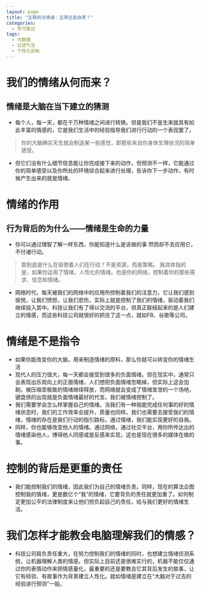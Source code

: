 ```yaml
---
layout: page
title: "互联网与情绪：互黑还是自黑？"
categories:
  - 学习笔记
tags:
  - 大数据
  - 过滤气泡
  - 个性化定制
---
```


# 我们的情绪从何而来？
## 情绪是大脑在当下建立的猜测

- 每个人，每一天，都在千万种情绪之间进行转换。但是我们不是生来就具有如此丰富的情感的，它是我们生活中的经验指导我们进行行动的一个表现罢了。

> 你的大脑确实天生就会制造某一些感觉，即那些来自你身体生理状况的简单感受。

- 但它们没有什么细节信息能让你完成接下来的动作，但预测不一样，它能通过你的简单感受以及你所处的环境综合起来进行处理，告诉你下一步动作，有时候产生出来的就是情绪。

# 情绪的作用

## 行为背后的为什么——情绪是生命的力量
- 你可以通过理智了解一样东西，你能知道什么是该做的事 然而却不去应用它，不付诸行动。 

> 那到底是什么在驱使着人们在行动？不是资源，而是策略。 我具体指的是，如果你运用了情绪，人性化的情绪。也是你的网络，控制着你的那些需求、信念和情绪。

- 网络时代，每天被我们的网络中的应用所控制着我们的注意力，它让我们感到愉悦，让我们愤怒，让我们悲伤，实际上就是控制了我们的情绪，驱动着我们继续投入其中。科技让我们有了得以交流的平台，但真正联结起来的是人们建立的情感，而这些科技公司就很好的抓住了这一点，就如FB、谷歌等公司。

# 情绪是不是指令
-  如果你能改变你的大脑，用来制造情绪的原料，那么你就可以转变你的情绪生活
- 现代人的压力很大，每一天都会接受到很多的负面情绪。但在现实中，通常只会表现出乐观向上的正面情绪，人们想把负面情绪忽略掉，但实际上这会加剧。被压缩至极致的情绪继续释放，而网络就会变成了情绪宣泄的一个场地，键盘侠的出现就是负面情绪最好的代言。我们被情绪控制了。
- 我们需要学会怎么样掌握自己的情绪。当我们有一种我能完成任何事的好的情绪状态时，我们的工作效率会提升，质量也同样。我们也需要去接受我们的情绪，情绪的存在是我们行动的指引路标，通过情绪，我们能实现更好的自我。
- 同样，你也能够改变他人的情绪。通过网络，通过社交平台，用你所传达出的情绪感染他人，博得他人同感或是反感来实现，这也是现在很多的媒体在做的事。

# 控制的背后是更重的责任
- 我们能控制我们的情绪，因此我们为自己的情绪负责。同样，现在的算法企图控制我的情绪，更是数亿个“我”的情绪，它要背负的责任就更加重了。如何制定更加公平的法律制度来让他们担负起自己的责任，给与我们更好的情绪生活。

# 我们怎样才能教会电脑理解我们的情感？
- 科技公司肩负责任重大，在努力控制我们的情绪的同时，也想建立情绪侦测系统，让机器理解人类的情感。但实际上目前还是很难实行的，机器不能仅仅通过你的表情动作来把情感量化。最重要的还是要教会它其背后发生的故事，让它有经验、有故事作为背景建立人性化。就如情绪是建立在“大脑对于过去的经验进行预测”一般。

